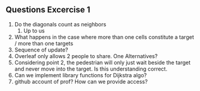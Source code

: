 ## Questions Excercise 1

1. Do the diagonals count as neighbors
   1. Up to us
2. What happens in the case where more than one cells constitute a target / more than one targets
3. Sequence of update?
4. Overleaf only allows 2 people to share. One Alternatives?
5. Considering point 2, the pedestrian will only just wait beside the target and never move into the target. Is this understanding correct.
6. Can we implement library functions for Dijkstra algo?
7. github account of prof? How can we provide access?
